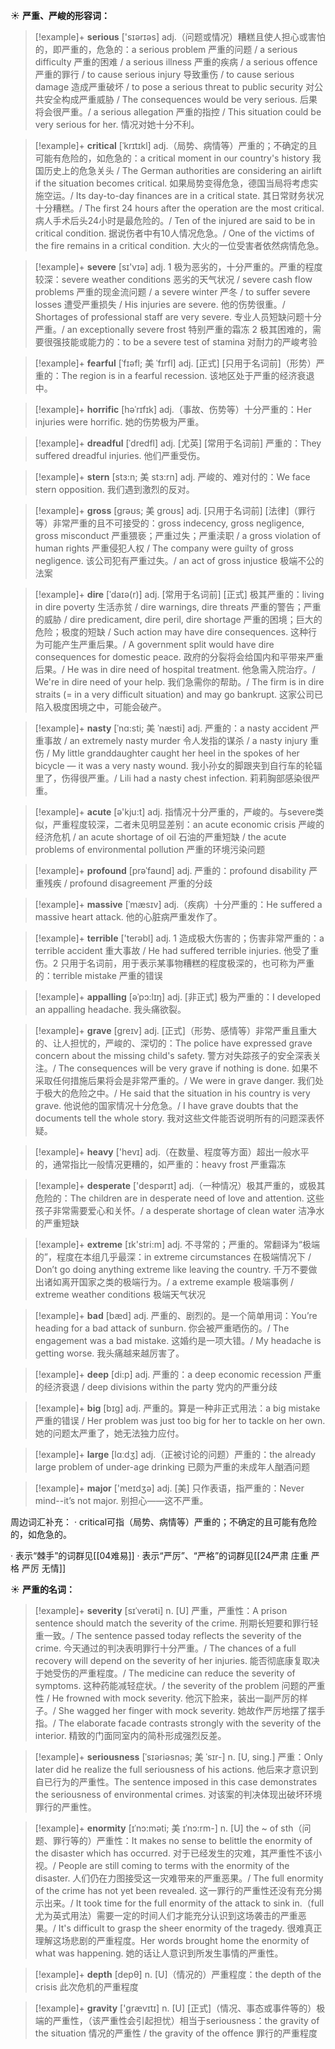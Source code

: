 ☀ <span class="category">**严重、严峻的形容词：**</span>
>[!example]+ <span class="vocabulary">**serious**</span> ['sɪərɪəs] 
> <span class="definition">adj.（问题或情况）糟糕且使人担心或害怕的，即严重的，危急的：</span>a serious problem 严重的问题 / a serious difficulty 严重的困难 / a serious illness 严重的疾病 / a serious offence 严重的罪行 / to cause serious injury 导致重伤 / to cause serious damage 造成严重破坏 / to pose a serious threat to public security 对公共安全构成严重威胁 / The consequences would be very serious. 后果将会很严重。/ a serious allegation 严重的指控 / This situation could be very serious for her. 情况对她十分不利。
           
>[!example]+ <span class="vocabulary">**critical**</span> [ˈkrɪtɪkl]
> <span class="definition">adj.（局势、病情等）严重的；不确定的且可能有危险的，如危急的：</span>a critical moment in our country's history 我国历史上的危急关头 / The German authorities are considering an airlift if the situation becomes critical. 如果局势变得危急，德国当局将考虑实施空运。/ Its day-to-day finances are in a critical state. 其日常财务状况十分糟糕。/ The first 24 hours after the operation are the most critical. 病人手术后头24小时是最危险的。/ Ten of the injured are said to be in critical condition. 据说伤者中有10人情况危急。/ One of the victims of the fire remains in a critical condition. 大火的一位受害者依然病情危急。

>[!example]+ <span class="vocabulary">**severe**</span> [sɪ'vɪə] 
> <span class="definition">adj. 1 极为恶劣的，十分严重的。严重的程度较深：</span>severe weather conditions 恶劣的天气状况 / severe cash flow problems 严重的现金流问题 / a severe winter 严冬 / to suffer severe losses 遭受严重损失 / His injuries are severe. 他的伤势很重。/ Shortages of professional staff are very severe. 专业人员短缺问题十分严重。/ an exceptionally severe frost 特别严重的霜冻 <span class="definition">2 极其困难的，需要很强技能或能力的：</span>to be a severe test of stamina 对耐力的严峻考验
           
>[!example]+ <span class="vocabulary">**fearful**</span> [ˈfɪəfl; 美 ˈfɪrfl]
> <span class="definition">adj. [正式] [只用于名词前]（形势）严重的：</span>The region is in a fearful recession. 该地区处于严重的经济衰退中。
       
>[!example]+ <span class="vocabulary">**horrific**</span> [həˈrɪfɪk]
> <span class="definition">adj.（事故、伤势等）十分严重的：</span>Her injuries were horrific. 她的伤势极为严重。

>[!example]+ <span class="vocabulary">**dreadful**</span> [ˈdredfl]
> <span class="definition">adj. [尤英] [常用于名词前] 严重的：</span>They suffered dreadful injuries. 他们严重受伤。

>[!example]+ <span class="vocabulary">**stern**</span> [stɜ:n; 美 stɜ:rn]
> <span class="definition">adj. 严峻的、难对付的：</span>We face stern opposition. 我们遇到激烈的反对。

>[!example]+ <span class="vocabulary">**gross**</span> [grəʊs; 美 groʊs]
> <span class="definition">adj. [只用于名词前] [法律]（罪行等）非常严重的且不可接受的：</span>gross indecency, gross negligence, gross misconduct 严重猥亵；严重过失；严重渎职 / a gross violation of human rights 严重侵犯人权 / The company were guilty of gross negligence. 该公司犯有严重过失。/ an act of gross injustice 极端不公的法案          
           
>[!example]+ <span class="vocabulary">**dire**</span> [ˈdaɪə(r)]
> <span class="definition">adj. [常用于名词前] [正式] 极其严重的：</span>living in dire poverty 生活赤贫 / dire warnings, dire threats 严重的警告；严重的威胁 / dire predicament, dire peril, dire shortage 严重的困境；巨大的危险；极度的短缺 / Such action may have dire consequences. 这种行为可能产生严重后果。/ A government split would have dire consequences for domestic peace. 政府的分裂将会给国内和平带来严重后果。/ He was in dire need of hospital treatment. 他急需入院治疗。/ We're in dire need of your help. 我们急需你的帮助。/ The firm is in dire straits (= in a very difficult situation) and may go bankrupt. 这家公司已陷入极度困境之中，可能会破产。

>[!example]+ <span class="vocabulary">**nasty**</span> [ˈnɑ:sti; 美 ˈnæsti]
> <span class="definition">adj. 严重的：</span>a nasty accident 严重事故 / an extremely nasty murder 令人发指的谋杀 / a nasty injury 重伤 / My little granddaughter caught her heel in the spokes of her bicycle — it was a very nasty wound. 我小孙女的脚跟夹到自行车的轮辐里了，伤得很严重。/ Lili had a nasty chest infection. 莉莉胸部感染很严重。

>[!example]+ <span class="vocabulary">**acute**</span> [ə'kju:t] 
> <span class="definition">adj. 指情况十分严重的，严峻的。与severe类似，严重程度较深，二者未见明显差别：</span>an acute economic crisis 严峻的经济危机 / an acute shortage of oil 石油的严重短缺 / the acute problems of environmental pollution 严重的环境污染问题
           
>[!example]+ <span class="vocabulary">**profound**</span> [prəˈfaʊnd]
> <span class="definition">adj. 严重的：</span>profound disability 严重残疾 / profound disagreement 严重的分歧
           
>[!example]+ <span class="vocabulary">**massive**</span> [ˈmæsɪv]
> <span class="definition">adj.（疾病）十分严重的：</span>He suffered a massive heart attack. 他的心脏病严重发作了。

>[!example]+ <span class="vocabulary">**terrible**</span> ['terəbl] 
> <span class="definition">adj. 1 造成极大伤害的；伤害非常严重的：</span>a terrible accident 重大事故 / He had suffered terrible injuries. 他受了重伤。<span class="definition">2 只用于名词前，用于表示某事物糟糕的程度极深的，也可称为严重的：</span>terrible mistake 严重的错误 
                      
>[!example]+ <span class="vocabulary">**appalling**</span> [əˈpɔ:lɪŋ]
> <span class="definition">adj. [非正式] 极为严重的：</span>I developed an appalling headache. 我头痛欲裂。
 
>[!example]+ <span class="vocabulary">**grave**</span> [greɪv]
> <span class="definition">adj. [正式]（形势、感情等）非常严重且重大的、让人担忧的，严峻的、深切的：</span>The police have expressed grave concern about the missing child's safety. 警方对失踪孩子的安全深表关注。/ The consequences will be very grave if nothing is done. 如果不采取任何措施后果将会是非常严重的。/ We were in grave danger. 我们处于极大的危险之中。/ He said that the situation in his country is very grave. 他说他的国家情况十分危急。/ I have grave doubts that the documents tell the whole story. 我对这些文件能否说明所有的问题深表怀疑。

>[!example]+ <span class="vocabulary">**heavy**</span> ['hevɪ] 
> <span class="definition">adj.（在数量、程度等方面）超出一般水平的，通常指比一般情况更糟的，如严重的：</span>heavy frost 严重霜冻

>[!example]+ <span class="vocabulary">**desperate**</span> ['despərɪt] 
> <span class="definition">adj.（一种情况）极其严重的，或极其危险的：</span>The children are in desperate need of love and attention. 这些孩子非常需要爱心和关怀。/ a desperate shortage of clean water 洁净水的严重短缺

>[!example]+ <span class="vocabulary">**extreme**</span> [ɪk'stri:m] 
> <span class="definition">adj. 不寻常的；严重的。常翻译为“极端的”，程度在本组几乎最深：</span>in extreme circumstances 在极端情况下 / Don’t go doing anything extreme like leaving the country. 千万不要做出诸如离开国家之类的极端行为。/ a extreme example 极端事例 / extreme weather conditions 极端天气状况

>[!example]+ <span class="vocabulary">**bad**</span> [bæd] 
> <span class="definition">adj. 严重的、剧烈的。是一个简单用词：</span>You’re heading for a bad attack of sunburn. 你会被严重晒伤的。/ The engagement was a bad mistake. 这婚约是一项大错。/ My headache is getting worse. 我头痛越来越厉害了。

>[!example]+ <span class="vocabulary">**deep**</span> [di:p] 
> <span class="definition">adj. 严重的：</span>a deep economic recession 严重的经济衰退 / deep divisions within the party 党内的严重分歧

>[!example]+ <span class="vocabulary">**big**</span> [bɪɡ] 
> <span class="definition">adj. 严重的。算是一种非正式用法：</span>a big mistake 严重的错误 / Her problem was just too big for her to tackle on her own. 她的问题太严重了，她无法独力应付。

>[!example]+ <span class="vocabulary">**large**</span> [lɑːdӡ] 
> <span class="definition">adj.（正被讨论的问题）严重的：</span>the already large problem of under-age drinking 已颇为严重的未成年人酗酒问题 

>[!example]+ <span class="vocabulary">**major**</span> ['meɪdӡə] 
> <span class="definition">adj. [美] 只作表语，指严重的：</span>Never mind--it’s not major. 别担心——这不严重。

周边词汇补充：
· critical可指（局势、病情等）严重的；不确定的且可能有危险的，如危急的。

· 表示“棘手”的词群见[[04难易]]
· 表示“严厉”、“严格”的词群见[[24严肃 庄重 严格 严厉 无情]]

☀ <span class="category">**严重的名词：**</span>
>[!example]+ <span class="vocabulary">**severity**</span> [sɪˈverəti]
> <span class="definition">n. [U] 严重，严重性：</span>A prison sentence should match the severity of the crime. 刑期长短要和罪行轻重一致。/ The sentence passed today reflects the severity of the crime. 今天通过的判决表明罪行十分严重。/ The chances of a full recovery will depend on the severity of her injuries. 能否彻底康复取决于她受伤的严重程度。/ The medicine can reduce the severity of symptoms. 这种药能减轻症状。/ the severity of the problem 问题的严重性 / He frowned with mock severity. 他沉下脸来，装出一副严厉的样子。/ She wagged her finger with mock severity. 她故作严厉地摆了摆手指。/ The elaborate facade contrasts strongly with the severity of the interior. 精致的门面同室内的简朴形成强烈反差。           

>[!example]+ <span class="vocabulary">**seriousness**</span> [ˈsɪəriəsnəs; 美 ˈsɪr-]
> <span class="definition">n. [U, sing.] 严重：</span>Only later did he realize the full seriousness of his actions. 他后来才意识到自已行为的严重性。The sentence imposed in this case demonstrates the seriousness of environmental crimes. 对该案的判决体现出破坏环境罪行的严重性。
           
>[!example]+ <span class="vocabulary">**enormity**</span> [ɪˈnɔ:məti; 美 ɪˈnɔ:rm-]
> <span class="definition">n. [U] the ~ of sth（问题、罪行等的）严重性：</span>It makes no sense to belittle the enormity of the disaster which has occurred. 对于已经发生的灾难，其严重性不该小视。/ People are still coming to terms with the enormity of the disaster. 人们仍在力图接受这一灾难带来的严重恶果。/ The full enormity of the crime has not yet been revealed. 这一罪行的严重性还没有充分揭示出来。/ It took time for the full enormity of the attack to sink in.（full尤为英式用法）需要一定的时间人们才能充分认识到这场袭击的严重恶果。/ It's difficult to grasp the sheer enormity of the tragedy. 很难真正理解这场悲剧的严重程度。Her words brought home the enormity of what was happening. 她的话让人意识到所发生事情的严重性。

>[!example]+ <span class="vocabulary">**depth**</span> [depθ] 
> <span class="definition">n. [U]（情况的）严重程度：</span>the depth of the crisis 此次危机的严重程度

>[!example]+ <span class="vocabulary">**gravity**</span> ['ɡrævɪtɪ] 
> <span class="definition">n. [U] [正式]（情况、事态或事件等的）极端的严重性，（该严重性会引起担忧）相当于seriousness：</span>the gravity of the situation 情况的严重性 / the gravity of the offence 罪行的严重程度